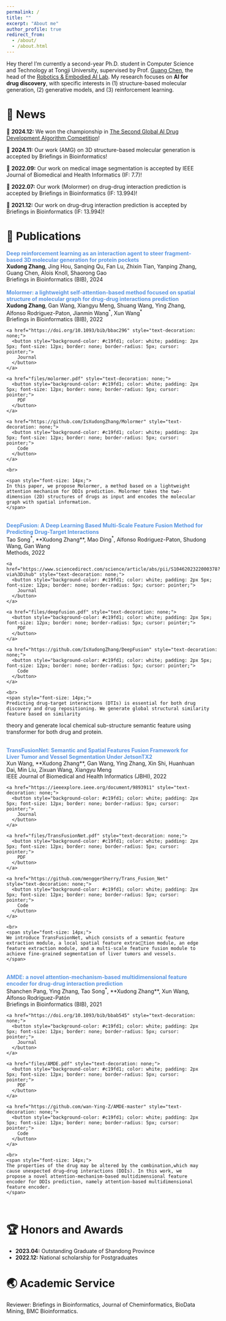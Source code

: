 ```yaml
---
permalink: /
title: ""
excerpt: "About me"
author_profile: true
redirect_from: 
  - /about/
  - /about.html
---
```


Hey there! I’m currently a second-year Ph.D. student in Computer Science and Technology at Tongji University, supervised by Prof. [Guang Chen](https://scholar.google.com.hk/citations?hl=zh-CN&user=kBhIyv4AAAAJ), the head of the [Robotics & Embodied AI Lab](https://ispc-group.github.io/). My research focuses on **AI for drug discovery**, with specific interests in (1) structure-based molecular generation, (2) generative models, and (3) reinforcement learning.

&#x1F4E3; News
======

&#x1F389; **2024.12:** We won the championship in [The Second Global AI Drug Development Algorithm Competition](https://aistudio.baidu.com/competition/detail/1214/0/introduction)!

&#x1F389; **2024.11:** Our work (AMG) on 3D structure-based molecular generation is accepted by Briefings in Bioinformatics!

&#x1F389; **2022.09:** Our work on medical image segmentation is accepted by IEEE Journal of Biomedical and Health Informatics (IF: 7.7)!

&#x1F389; **2022.07:** Our work (Molormer) on drug-drug interaction prediction is accepted by Briefings in Bioinformatics (IF: 13.994)!

&#x1F389; **2021.12:** Our work on drug-drug interaction prediction is accepted by Briefings in Bioinformatics (IF: 13.994)!



&#128221; Publications
======

<div style="display: flex; align-items: center;">
  <div>
    <strong><span style="color: #5b96e3;">Deep reinforcement learning as an interaction agent to steer fragment-based 3D molecular generation for protein pockets</span></strong><br>
    <strong>Xudong Zhang</strong>, Jing Hou, Sanqing Qu, Fan Lu, Zhixin Tian, Yanping Zhang, Guang Chen, Alois Knoll, Shaorong Gao<br>
    Briefings in Bioinformatics (BIB), 2024 <br>
  </div>
</div>


<br>


<div style="display: flex; align-items: center;">
  <div>
    <strong><span style="color: #5b96e3;">Molormer: a lightweight self-attention-based method focused on spatial structure of molecular graph for drug-drug interactions prediction</span></strong><br>
    <strong>Xudong Zhang</strong>, Gan Wang, Xiangyu Meng, Shuang Wang, Ying Zhang, Alfonso Rodriguez-Paton, Jianmin Wang<sup>*</sup>, Xun Wang<sup>*</sup><br>
    Briefings in Bioinformatics (BIB), 2022 <br>
    
    <a href="https://doi.org/10.1093/bib/bbac296" style="text-decoration: none;">
      <button style="background-color: #c19fd1; color: white; padding: 2px 5px; font-size: 12px; border: none; border-radius: 5px; cursor: pointer;">
        Journal
      </button>
    </a>

    <a href="files/molormer.pdf" style="text-decoration: none;">
      <button style="background-color: #c19fd1; color: white; padding: 2px 5px; font-size: 12px; border: none; border-radius: 5px; cursor: pointer;">
        PDF
      </button>
    </a>
    
    <a href="https://github.com/IsXudongZhang/Molormer" style="text-decoration: none;">
      <button style="background-color: #c19fd1; color: white; padding: 2px 5px; font-size: 12px; border: none; border-radius: 5px; cursor: pointer;">
        Code
      </button>
    </a>
    
    <br>
    
    <span style="font-size: 14px;">
    In this paper, we propose Molormer, a method based on a lightweight attention mechanism for DDIs prediction. Molormer takes the two-dimension (2D) structures of drugs as input and encodes the molecular graph with spatial information.
    </span>
  </div>
</div>

<br>

<div style="display: flex; align-items: center;">
  <div>
    <strong><span style="color: #5b96e3;">DeepFusion: A Deep Learning Based Multi-Scale Feature Fusion Method for Predicting Drug-Target Interactions</span></strong><br>
    Tao Song<sup>*</sup>, **Xudong Zhang**, Mao Ding<sup>*</sup>, Alfonso Rodriguez-Paton, Shudong Wang, Gan Wang<br>
    Methods, 2022 <br>
    
    <a href="https://www.sciencedirect.com/science/article/abs/pii/S1046202322000378?via%3Dihub" style="text-decoration: none;">
      <button style="background-color: #c19fd1; color: white; padding: 2px 5px; font-size: 12px; border: none; border-radius: 5px; cursor: pointer;">
        Journal
      </button>
    </a>

    <a href="files/deepfusion.pdf" style="text-decoration: none;">
      <button style="background-color: #c19fd1; color: white; padding: 2px 5px; font-size: 12px; border: none; border-radius: 5px; cursor: pointer;">
        PDF
      </button>
    </a>
    
    <a href="https://github.com/IsXudongZhang/DeepFusion" style="text-decoration: none;">
      <button style="background-color: #c19fd1; color: white; padding: 2px 5px; font-size: 12px; border: none; border-radius: 5px; cursor: pointer;">
        Code
      </button>
    </a>
    
    <br>
    <span style="font-size: 14px;">
    Predicting drug-target interactions (DTIs) is essential for both drug discovery and drug repositioning. We generate global structural similarity feature based on similarity 
theory and generate local chemical sub-structure semantic feature using transformer for both drug and protein.
    </span>
  </div>
</div>

<br>

<div style="display: flex; align-items: center;">
  <div>
    <strong><span style="color: #5b96e3;">TransFusionNet: Semantic and Spatial Features Fusion Framework for Liver Tumor and Vessel Segmentation Under JetsonTX2</span></strong><br>
    Xun Wang, **Xudong Zhang**, Gan Wang, Ying Zhang, Xin Shi, Huanhuan Dai, Min Liu, Zixuan Wang, Xiangyu Meng<br>
   IEEE Journal of Biomedical and Health Informatics (JBHI), 2022 <br>
    
    <a href="https://ieeexplore.ieee.org/document/9893911" style="text-decoration: none;">
      <button style="background-color: #c19fd1; color: white; padding: 2px 5px; font-size: 12px; border: none; border-radius: 5px; cursor: pointer;">
        Journal
      </button>
    </a>

    <a href="files/TransFusionNet.pdf" style="text-decoration: none;">
      <button style="background-color: #c19fd1; color: white; padding: 2px 5px; font-size: 12px; border: none; border-radius: 5px; cursor: pointer;">
        PDF
      </button>
    </a>
    
    <a href="https://github.com/menggerSherry/Trans_Fusion_Net" style="text-decoration: none;">
      <button style="background-color: #c19fd1; color: white; padding: 2px 5px; font-size: 12px; border: none; border-radius: 5px; cursor: pointer;">
        Code
      </button>
    </a>
    
    <br>
    <span style="font-size: 14px;">
    We introduce TransFusionNet, which consists of a semantic feature extraction module, a local spatial feature extraction module, an edge feature extraction module, and a multi-scale feature fusion module to achieve fine-grained segmentation of liver tumors and vessels.
    </span>
  </div>
</div>

<br>

<div style="display: flex; align-items: center;">
  <div>
    <strong><span style="color: #5b96e3;">AMDE: a novel attention-mechanism-based multidimensional feature encoder for drug-drug interaction prediction</span></strong><br>
    Shanchen Pang, Ying Zhang, Tao Song<sup>*</sup>, **Xudong Zhang**, Xun Wang, Alfonso Rodriguez-Patón<br>
    Briefings in Bioinformatics (BIB), 2021   <br>
    
    <a href="https://doi.org/10.1093/bib/bbab545" style="text-decoration: none;">
      <button style="background-color: #c19fd1; color: white; padding: 2px 5px; font-size: 12px; border: none; border-radius: 5px; cursor: pointer;">
        Journal
      </button>
    </a>

    <a href="files/AMDE.pdf" style="text-decoration: none;">
      <button style="background-color: #c19fd1; color: white; padding: 2px 5px; font-size: 12px; border: none; border-radius: 5px; cursor: pointer;">
        PDF
      </button>
    </a>
    
    <a href="https://github.com/wan-Ying-Z/AMDE-master" style="text-decoration: none;">
      <button style="background-color: #c19fd1; color: white; padding: 2px 5px; font-size: 12px; border: none; border-radius: 5px; cursor: pointer;">
        Code
      </button>
    </a>
    
    <br>
    <span style="font-size: 14px;">
    The properties of the drug may be altered by the combination,which may cause unexpected drug–drug interactions (DDIs). In this work, we propose a novel attention-mechanism-based multidimensional feature encoder for DDIs prediction, namely attention-based multidimensional feature encoder.
    </span>
  </div>
</div>

<br>

&#x1F3C6; Honors and Awards
======
* **2023.04:** Outstanding Graduate of Shandong Province
* **2022.12:** National scholarship for Postgraduates


&#x1F30F; Academic Service
======
Reviewer: Briefings in Bioinformatics, Journal of Cheminformatics, BioData Mining, BMC Bioinformatics.
